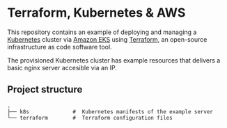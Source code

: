 # Terraform, Kubernetes & AWS

This repository contains an example of deploying and managing a [Kubernetes](https://kubernetes.io/) cluster via [Amazon EKS](https://aws.amazon.com/eks) using [Terraform](https://www.terraform.io/), an open-source infrastructure as code software tool. 

The provisioned Kubernetes cluster has example resources that delivers a basic nginx server accesible via an IP.

## Project structure
    .
    ├── k8s              #  Kubernetes manifests of the example server
    └── terraform        #  Terraform configuration files
